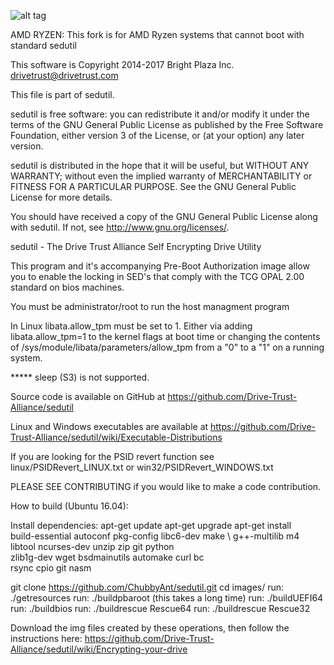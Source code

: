 ![alt tag](https://avatars0.githubusercontent.com/u/13870012?v=3&s=200)

AMD RYZEN: This fork is for AMD Ryzen systems that cannot boot with standard sedutil

This software is Copyright 2014-2017 Bright Plaza Inc. <drivetrust@drivetrust.com>

This file is part of sedutil.

sedutil is free software: you can redistribute it and/or modify
it under the terms of the GNU General Public License as published by
the Free Software Foundation, either version 3 of the License, or
(at your option) any later version.

sedutil is distributed in the hope that it will be useful,
but WITHOUT ANY WARRANTY; without even the implied warranty of
MERCHANTABILITY or FITNESS FOR A PARTICULAR PURPOSE.  See the
GNU General Public License for more details.

You should have received a copy of the GNU General Public License
along with sedutil.  If not, see <http://www.gnu.org/licenses/>.


sedutil - The Drive Trust Alliance Self Encrypting Drive Utility

This program and it's accompanying Pre-Boot Authorization image allow
you to enable the locking in SED's that comply with the TCG OPAL 2.00
standard on bios machines.   

You must be administrator/root to run the host managment program

In Linux libata.allow_tpm must be set to 1. Either via adding libata.allow_tpm=1 to the kernel flags at boot time 
or changing the contents of /sys/module/libata/parameters/allow_tpm from a "0" to a "1" on a running system.

***** sleep (S3) is not supported.

Source code is available on GitHub at https://github.com/Drive-Trust-Alliance/sedutil 

Linux and Windows executables are available at https://github.com/Drive-Trust-Alliance/sedutil/wiki/Executable-Distributions

If you are looking for the PSID revert function see linux/PSIDRevert_LINUX.txt or win32/PSIDRevert_WINDOWS.txt

PLEASE SEE CONTRIBUTING if you would like to make a code contribution.

How to build (Ubuntu 16.04):

Install dependencies:
apt-get update
apt-get upgrade
apt-get install \
      build-essential autoconf pkg-config libc6-dev make \ 
	  g++-multilib m4 libtool ncurses-dev unzip zip git python \
      zlib1g-dev wget bsdmainutils automake curl bc \
      rsync cpio git nasm 

git clone https://github.com/ChubbyAnt/sedutil.git
cd images/
run:
./getresources
run:
./buildpbaroot
(this takes a long time)
run:
./buildUEFI64 
run:
./buildbios 
run:
./buildrescue Rescue64
run:
./buildrescue Rescue32

Download the img files created by these operations, then follow the instructions here:
https://github.com/Drive-Trust-Alliance/sedutil/wiki/Encrypting-your-drive

